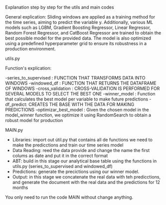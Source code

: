Explanation step by step for the utils and main codes

General explication: Sliding windows are applied as a training method for the time series, aiming to predict the variable y. Additionally, various ML models such as LGBM, Gradient Boosting Regressor, Linear Regressor, Random Forest Regressor, and CatBoost Regressor are trained to obtain the best possible model for the provided data. The model is also optimized using a predefined hyperparameter grid to ensure its robustness in a production environment.

utils.py

Function's explication:

-series_to_supervised : FUNCTION THAT TRANSFORMS DATA INTO WINDOWS
-windowed_df : FUNCTION THAT RETURNS THE DATAFRAME OF WINDOWS
-cross_validation : CROSS-VALIDATION IS PERFORMED FOR SEVERAL MODELS TO SELECT THE BEST ONE
-winner_model : Function that calculates the best model per variable to make future predictions
-df_predict: CREATES THE BASE WITH THE DATA FOR MAKING PREDICTIONS
-optimizar_best_model : Given the chosen model in the model_winner function, we optimize it using RandomSearch to obtain a robust model for production

MAIN.py
- Libraries: import out útil.py that contains all de functions we need to make the predicctions and train our time series model
- Data Reading: reed the data provide and change the name the first colums as date and put it in the correct format
- ABT: build in this stage our analytical base table using the functions in utils.py (series_to_supervised and windowed_df)
- Predictions: generate the precictions using our winner model.
- Output: in this stage we concatenate the real data with teh predicctions, and generate the document with the real data and the predictions for 12 months

You only need to run the code MAIN without change anything. 
